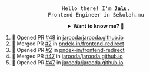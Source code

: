 <p align="center">
  <br />
  <samp>
    Hello there! I'm
    <b
      ><a
        rel="nofollow noopener noreferrer"
        target="_blank"
        href="https://jaluwibowo.id"
        >Jalu</a
      ></b
    >. <br />Frontend Engineer in Sekolah.mu<br />
  </samp>
</p>

<details align="center">
  <summary>
    <b>Want to know me? 🤔</b>
  </summary>
  <samp>
  <b><h2 style="color:#228B22"> 👇 L E T ' S &nbsp; G O 👇 </h2></b>

  <div style="display: flex; align-items: center;">
    <img src="https://raw.githubusercontent.com/jarooda/jarooda/main/assets/line-md--linkedin.svg" alt="linkedin logo">
    <a
      rel="nofollow noopener noreferrer"
      target="_blank"
      href="https://www.linkedin.com/in/jaluwibowoaji/">
      Jalu Wibowo Aji
    </a>
  </div>

  <div style="display: flex; align-items: center;">
    <img src="https://raw.githubusercontent.com/jarooda/jarooda/main/assets/line-md--twitter-x-alt.svg" alt="x logo">
    <a
      rel="nofollow noopener noreferrer"
      target="_blank"
      href="https://x.com/jaluwibowoaji">
      @jaluwibowo
    </a>
  </div>

  <div style="display: flex; align-items: center;">
    <img src="https://raw.githubusercontent.com/jarooda/jarooda/main/assets/line-md--email.svg" alt="email logo">
    <a
      rel="nofollow noopener noreferrer"
      target="_blank"
      href="https://www.jaluwibowo.id/#contactme">
      me@jaluwibowo.id
    </a>
  </div>
  </samp>
</details>

<!--START_SECTION:activity-->
1. 💪 Opened PR [#48](https://github.com/jarooda/jarooda.github.io/pull/48) in [jarooda/jarooda.github.io](https://github.com/jarooda/jarooda.github.io)
2. 🎉 Merged PR [#2](https://github.com/pndek-in/frontend-redirect/pull/2) in [pndek-in/frontend-redirect](https://github.com/pndek-in/frontend-redirect)
3. 💪 Opened PR [#2](https://github.com/pndek-in/frontend-redirect/pull/2) in [pndek-in/frontend-redirect](https://github.com/pndek-in/frontend-redirect)
4. 🎉 Merged PR [#47](https://github.com/jarooda/jarooda.github.io/pull/47) in [jarooda/jarooda.github.io](https://github.com/jarooda/jarooda.github.io)
5. 💪 Opened PR [#47](https://github.com/jarooda/jarooda.github.io/pull/47) in [jarooda/jarooda.github.io](https://github.com/jarooda/jarooda.github.io)
<!--END_SECTION:activity-->
